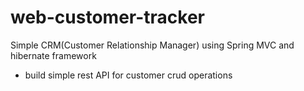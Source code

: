 # web-customer-tracker
Simple CRM(Customer Relationship Manager) using Spring MVC and hibernate framework
- build simple rest API for customer crud operations
